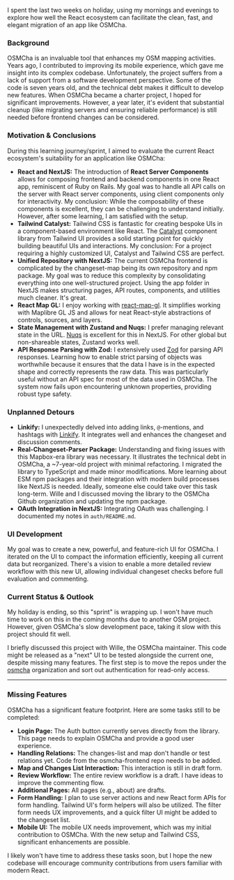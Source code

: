 I spent the last two weeks on holiday, using my mornings and evenings to explore how well the React ecosystem can facilitate the clean, fast, and elegant migration of an app like OSMCha.

### Background

OSMCha is an invaluable tool that enhances my OSM mapping activities. Years ago, I contributed to improving its mobile experience, which gave me insight into its complex codebase. Unfortunately, the project suffers from a lack of support from a software development perspective. Some of the code is seven years old, and the technical debt makes it difficult to develop new features. When OSMCha became a charter project, I hoped for significant improvements. However, a year later, it's evident that substantial cleanup (like migrating servers and ensuring reliable performance) is still needed before frontend changes can be considered.

### Motivation & Conclusions

During this learning journey/sprint, I aimed to evaluate the current React ecosystem's suitability for an application like OSMCha:

- **React and NextJS:** The introduction of **React Server Components** allows for composing frontend and backend components in one React app, reminiscent of Ruby on Rails. My goal was to handle all API calls on the server with React server components, using client components only for interactivity. My conclusion: While the composability of these components is excellent, they can be challenging to understand initially. However, after some learning, I am satisfied with the setup.
- **Tailwind Catalyst:** Tailwind CSS is fantastic for creating bespoke UIs in a component-based environment like React. The [Catalyst](https://catalyst.tailwindui.com/) component library from Tailwind UI provides a solid starting point for quickly building beautiful UIs and interactions. My conclusion: For a project requiring a highly customized UI, Catalyst and Tailwind CSS are perfect.
- **Unified Repository with NextJS:** The current OSMCha frontend is complicated by the changeset-map being its own repository and npm package. My goal was to reduce this complexity by consolidating everything into one well-structured project. Using the app folder in NextJS makes structuring pages, API routes, components, and utilities much cleaner. It's great.
- **React Map GL:** I enjoy working with [react-map-gl](https://visgl.github.io/react-map-gl/). It simplifies working with Maplibre GL JS and allows for neat React-style abstractions of controls, sources, and layers.
- **State Management with Zustand and Nuqs:** I prefer managing relevant state in the URL. [Nuqs](https://github.com/47ng/nuqs) is excellent for this in NextJS. For other global but non-shareable states, Zustand works well.
- **API Response Parsing with Zod:** I extensively used [Zod](https://zod.dev/) for parsing API responses. Learning how to enable strict parsing of objects was worthwhile because it ensures that the data I have is in the expected shape and correctly represents the raw data. This was particularly useful without an API spec for most of the data used in OSMCha. The system now fails upon encountering unknown properties, providing robust type safety.

### Unplanned Detours

- **Linkify:** I unexpectedly delved into adding links, `@`-mentions, and hashtags with [Linkify](https://linkify.js.org/). It integrates well and enhances the changeset and discussion comments.
- **Real-Changeset-Parser Package:** Understanding and fixing issues with this Mapbox-era library was necessary. It illustrates the technical debt in OSMCha, a ~7-year-old project with minimal refactoring. I migrated the library to TypeScript and made minor modifications. More learning about ESM npm packages and their integration with modern build processes like NextJS is needed. Ideally, someone else could take over this task long-term. Wille and I discussed moving the library to the OSMCha Github organization and updating the npm package.
- **OAuth Integration in NextJS:** Integrating OAuth was challenging. I documented my notes in `auth/README.md`.

### UI Development

My goal was to create a new, powerful, and feature-rich UI for OSMCha. I iterated on the UI to compact the information efficiently, keeping all current data but reorganized. There's a vision to enable a more detailed review workflow with this new UI, allowing individual changeset checks before full evaluation and commenting.

### Current Status & Outlook

My holiday is ending, so this "sprint" is wrapping up. I won't have much time to work on this in the coming months due to another OSM project. However, given OSMCha's slow development pace, taking it slow with this project should fit well.

I briefly discussed this project with Wille, the OSMCha maintainer. This code might be released as a "next" UI to be tested alongside the current one, despite missing many features. The first step is to move the repos under the [osmcha](https://github.com/OSMCha/) organization and sort out authentication for read-only access.

---

### Missing Features

OSMCha has a significant feature footprint. Here are some tasks still to be completed:

- **Login Page:** The Auth button currently serves directly from the library. This page needs to explain OSMCha and provide a good user experience.
- **Handling Relations:** The changes-list and map don't handle or test relations yet. Code from the osmcha-frontend repo needs to be added.
- **Map and Changes List Interaction:** This interaction is still in draft form.
- **Review Workflow:** The entire review workflow is a draft. I have ideas to improve the commenting flow.
- **Additional Pages:** All pages (e.g., about) are drafts.
- **Form Handling:** I plan to use server actions and new React form APIs for form handling. Tailwind UI's form helpers will also be utilized. The filter form needs UX improvements, and a quick filter UI might be added to the changeset list.
- **Mobile UI:** The mobile UX needs improvement, which was my initial contribution to OSMCha. With the new setup and Tailwind CSS, significant enhancements are possible.

I likely won't have time to address these tasks soon, but I hope the new codebase will encourage community contributions from users familiar with modern React.
